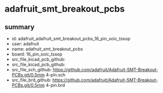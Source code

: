 # adafruit_smt_breakout_pcbs
 
## summary 
* id: adafruit_adafruit_smt_breakout_pcbs_16_pin_soic_tssop
* user: adafruit
* name: adafruit_smt_breakout_pcbs
* board: 16_pin_soic_tssop
* src_file_kicad_pcb_github: 
* src_file_kicad_pcb_github: 
* src_file_sch_github: https://github.com/adafruit/Adafruit-SMT-Breakout-PCBs.git/0.5mm 4-pin.sch
* src_file_brd_github: https://github.com/adafruit/Adafruit-SMT-Breakout-PCBs.git/0.5mm 4-pin.brd



